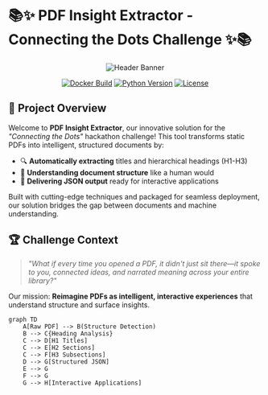 # 📚✨ PDF Insight Extractor - Connecting the Dots Challenge ✨📚

<div align="center">
  
![Header Banner](https://placehold.co/1200x400/2d2d4a/white?text=PDF+Insight+Extractor) <!-- Replace with actual banner image -->
  
[![Docker Build](https://img.shields.io/badge/Docker-Ready-blue?logo=docker)](https://www.docker.com/)
[![Python Version](https://img.shields.io/badge/Python-3.10+-yellow?logo=python)](https://python.org)
[![License](https://img.shields.io/badge/License-MIT-green)](LICENSE)

</div>

## 🌟 Project Overview

Welcome to **PDF Insight Extractor**, our innovative solution for the *"Connecting the Dots"* hackathon challenge! This tool transforms static PDFs into intelligent, structured documents by:

- 🔍 **Automatically extracting** titles and hierarchical headings (H1-H3)
- 🧠 **Understanding document structure** like a human would
- 🚀 **Delivering JSON output** ready for interactive applications

Built with cutting-edge techniques and packaged for seamless deployment, our solution bridges the gap between documents and machine understanding.

## 🏆 Challenge Context

> *"What if every time you opened a PDF, it didn't just sit there—it spoke to you, connected ideas, and narrated meaning across your entire library?"*

Our mission: **Reimagine PDFs as intelligent, interactive experiences** that understand structure and surface insights.

```mermaid
graph TD
    A[Raw PDF] --> B(Structure Detection)
    B --> C{Heading Analysis}
    C --> D[H1 Titles]
    C --> E[H2 Sections]
    C --> F[H3 Subsections]
    D --> G[Structured JSON]
    E --> G
    F --> G
    G --> H[Interactive Applications]

